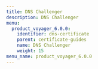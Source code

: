 ```yaml
---
title: DNS Challenger
description: DNS Challenger
menu:
  product_voyager_6.0.0:
    identifier: dns-certificate
    parent: certificate-guides
    name: DNS Challenger
    weight: 15
menu_name: product_voyager_6.0.0
---
```



